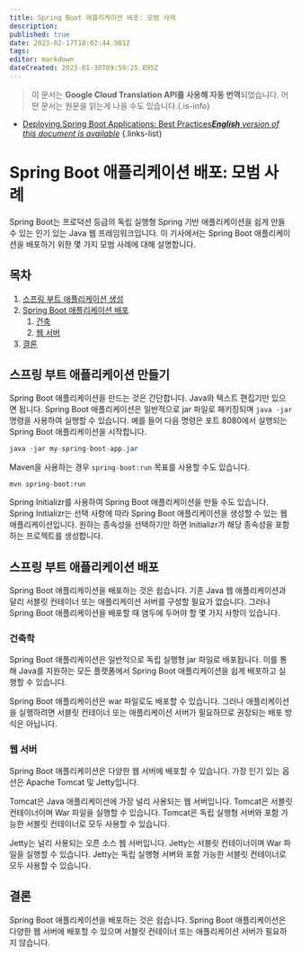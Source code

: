 ```yaml
---
title: Spring Boot 애플리케이션 배포: 모범 사례
description: 
published: true
date: 2023-02-17T18:02:44.981Z
tags: 
editor: markdown
dateCreated: 2023-01-30T09:59:25.895Z
---
```


> 이 문서는 **Google Cloud Translation API를 사용해 자동 번역**되었습니다.
어떤 문서는 원문을 읽는게 나을 수도 있습니다.{.is-info}
- [Deploying Spring Boot Applications: Best Practices***English** version of this document is available*](/en/Knowledge-base/Spring-Boot/deploying-spring-boot-applications-best-practices)
{.links-list}
 


# Spring Boot 애플리케이션 배포: 모범 사례

Spring Boot는 프로덕션 등급의 독립 실행형 Spring 기반 애플리케이션을 쉽게 만들 수 있는 인기 있는 Java 웹 프레임워크입니다. 이 기사에서는 Spring Boot 애플리케이션을 배포하기 위한 몇 가지 모범 사례에 대해 설명합니다.

## 목차

1. [스프링 부트 애플리케이션 생성](#creating-a-spring-boot-application)
2. [Spring Boot 애플리케이션 배포](#deploying-a-spring-boot-application)
    1. [건축](#architecture)
    2. [웹 서버](#web-servers)
3. [결론](#결론)

## 스프링 부트 애플리케이션 만들기

Spring Boot 애플리케이션을 만드는 것은 간단합니다. Java와 텍스트 편집기만 있으면 됩니다. Spring Boot 애플리케이션은 일반적으로 jar 파일로 패키징되며 `java -jar` 명령을 사용하여 실행할 수 있습니다. 예를 들어 다음 명령은 포트 8080에서 실행되는 Spring Boot 애플리케이션을 시작합니다.

```java
java -jar my-spring-boot-app.jar
```

Maven을 사용하는 경우 `spring-boot:run` 목표를 사용할 수도 있습니다.

```
mvn spring-boot:run
```

Spring Initializr를 사용하여 Spring Boot 애플리케이션을 만들 수도 있습니다. Spring Initializr는 선택 사항에 따라 Spring Boot 애플리케이션을 생성할 수 있는 웹 애플리케이션입니다. 원하는 종속성을 선택하기만 하면 Initializr가 해당 종속성을 포함하는 프로젝트를 생성합니다.

## 스프링 부트 애플리케이션 배포

Spring Boot 애플리케이션을 배포하는 것은 쉽습니다. 기존 Java 웹 애플리케이션과 달리 서블릿 컨테이너 또는 애플리케이션 서버를 구성할 필요가 없습니다. 그러나 Spring Boot 애플리케이션을 배포할 때 염두에 두어야 할 몇 가지 사항이 있습니다.

### 건축학

Spring Boot 애플리케이션은 일반적으로 독립 실행형 jar 파일로 배포됩니다. 이를 통해 Java를 지원하는 모든 플랫폼에서 Spring Boot 애플리케이션을 쉽게 배포하고 실행할 수 있습니다.

Spring Boot 애플리케이션은 war 파일로도 배포할 수 있습니다. 그러나 애플리케이션을 실행하려면 서블릿 컨테이너 또는 애플리케이션 서버가 필요하므로 권장되는 배포 방식은 아닙니다.

### 웹 서버

Spring Boot 애플리케이션은 다양한 웹 서버에 배포할 수 있습니다. 가장 인기 있는 옵션은 Apache Tomcat 및 Jetty입니다.

Tomcat은 Java 애플리케이션에 가장 널리 사용되는 웹 서버입니다. Tomcat은 서블릿 컨테이너이며 War 파일을 실행할 수 있습니다. Tomcat은 독립 실행형 서버와 포함 가능한 서블릿 컨테이너로 모두 사용할 수 있습니다.

Jetty는 널리 사용되는 오픈 소스 웹 서버입니다. Jetty는 서블릿 컨테이너이며 War 파일을 실행할 수 있습니다. Jetty는 독립 실행형 서버와 포함 가능한 서블릿 컨테이너로 모두 사용할 수 있습니다.

## 결론

Spring Boot 애플리케이션을 배포하는 것은 쉽습니다. Spring Boot 애플리케이션은 다양한 웹 서버에 배포할 수 있으며 서블릿 컨테이너 또는 애플리케이션 서버가 필요하지 않습니다.